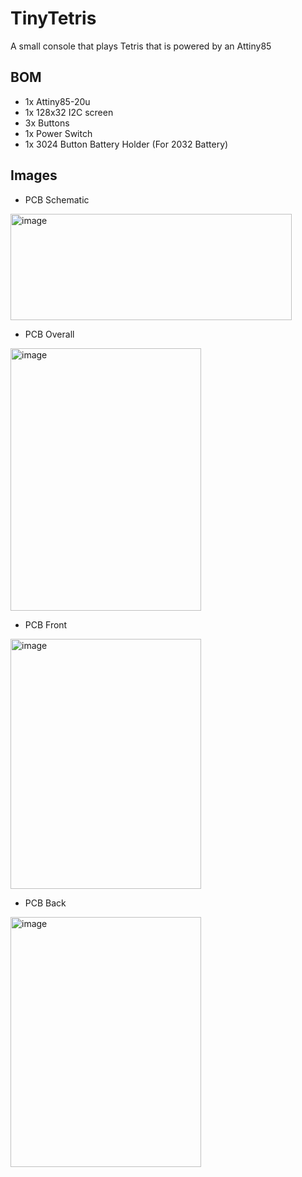 # TinyTetris

A small console that plays Tetris that is powered by an Attiny85

## BOM
- 1x Attiny85-20u
- 1x 128x32 I2C screen
- 3x Buttons
- 1x Power Switch
- 1x 3024 Button Battery Holder (For 2032 Battery)

## Images
- PCB Schematic
<img width="450" height="170" alt="image" src="https://github.com/user-attachments/assets/03a6493e-0dad-4d50-8838-112fd606ba8a" />


- PCB Overall
<img width="305" height="420" alt="image" src="https://github.com/user-attachments/assets/7b067d2f-2f75-442e-9319-ba1bae2ab664" />


- PCB Front
<img width="305" height="400" alt="image" src="https://github.com/user-attachments/assets/2c838851-1540-49a2-988e-2344de44fc23" />

- PCB Back
<img width="305" height="400" alt="image" src="https://github.com/user-attachments/assets/211d2c37-1b9c-46b6-a249-f5ba8d6e8c9b" />


